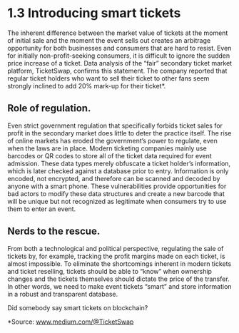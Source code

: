 # 1.3 Introducing smart tickets

The inherent difference between the market value of tickets at the moment of initial sale and the moment the event sells out creates an arbitrage opportunity for both businesses and consumers that are hard to resist. Even for initially non-profit-seeking consumers, it is difficult to ignore the sudden price increase of a ticket. Data analysis of the “fair” secondary ticket market platform, TicketSwap, confirms this statement. The company reported that regular ticket holders who want to sell their ticket to other fans seem strongly inclined to add 20% mark-up for their ticket\*.

## Role of regulation. 

  
Even strict government regulation that specifically forbids ticket sales for profit in the secondary market does little to deter the practice itself. The rise of online markets has eroded the government’s power to regulate, even when the laws are in place. Modern ticketing companies mainly use barcodes or QR codes to store all of the ticket data required for event admission. These data types merely obfuscate a ticket holder’s information, which is later checked against a database prior to entry. Information is only encoded, not encrypted, and therefore can be scanned and decoded by anyone with a smart phone. These vulnerabilities provide opportunities for bad actors to modify these data structures and create a new barcode that will be unique but not recognized as legitimate when consumers try to use them to enter an event. 

## Nerds to the rescue. 

  
From both a technological and political perspective, regulating the sale of tickets by, for example, tracking the profit margins made on each ticket, is almost impossible. To eliminate the shortcomings inherent in modern tickets and ticket reselling, tickets should be able to “know” when ownership changes and the tickets themselves should dictate the price of the transfer. In other words, we need to make event tickets “smart” and store information in a robust and transparent database. 

Did somebody say smart tickets on blockchain?



\*Source: www.medium.com/@TicketSwap

